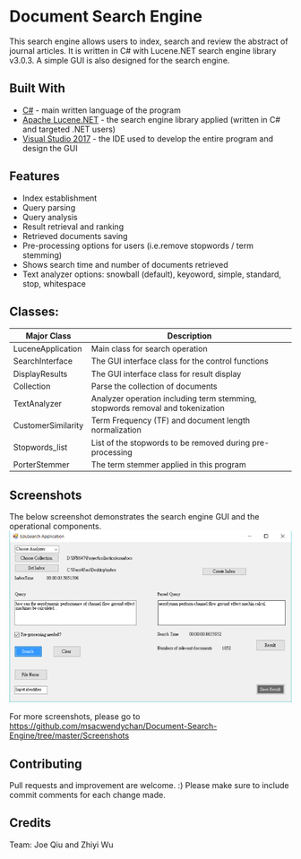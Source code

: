 # Document Search Engine

This search engine allows users to index, search and review the abstract of journal articles. It is written in C# with Lucene.NET search engine library v3.0.3. A simple GUI is also designed for the search engine. 

## Built With

* [C#](https://docs.microsoft.com/en-us/dotnet/csharp/) - main written language of the program
* [Apache Lucene.NET](https://lucenenet.apache.org) - the search engine library applied (written in C# and targeted .NET users)
* [Visual Studio 2017](https://visualstudio.microsoft.com/zh-hant/downloads/?rr=https%3A%2F%2Fwww.google.com.au%2F) - the IDE used to develop the entire program and design the GUI

## Features

* Index establishment
* Query parsing
* Query analysis
* Result retrieval and ranking
* Retrieved documents saving
* Pre-processing options for users (i.e.remove stopwords / term stemming) 
* Shows search time and number of documents retrieved
* Text analyzer options: snowball (default), keyoword, simple, standard, stop, whitespace

## Classes:

Major Class           | Description           
--------------------- | -------------  
LuceneApplication     | Main class for search operation    
SearchInterface       | The GUI interface class for the control functions
DisplayResults        | The GUI interface class for result display
Collection            | Parse the collection of documents
TextAnalyzer          | Analyzer operation including term stemming, stopwords removal and tokenization
CustomerSimilarity    | Term Frequency (TF) and document length normalization 
Stopwords_list        | List of the stopwords to be removed during pre-processing 
PorterStemmer         | The term stemmer applied in this program

## Screenshots
The below screenshot demonstrates the search engine GUI and the operational components.
![Demonstrate the simple GUI](https://github.com/msacwendychan/Document-Search-Engine/blob/master/Screenshots/query%20input.png)

For more screenshots, please go to https://github.com/msacwendychan/Document-Search-Engine/tree/master/Screenshots

## Contributing

Pull requests and improvement are welcome. :) Please make sure to include commit comments for each change made. 

## Credits

Team: Joe Qiu and Zhiyi Wu


